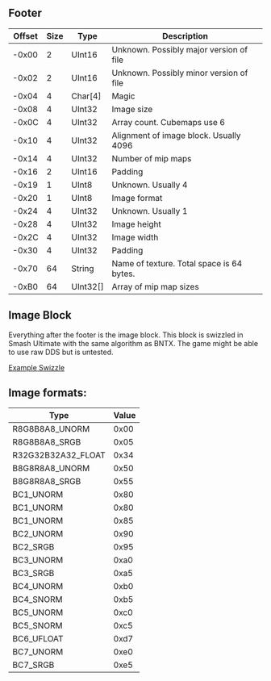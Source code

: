 ## Footer

| Offset | Size | Type | Description |
| --- | --- | --- | --- |
| -0x00 | 2 | UInt16| Unknown. Possibly major version of file |
| -0x02 | 2 | UInt16| Unknown. Possibly minor version of file |
| -0x04 | 4 | Char[4]| Magic |
| -0x08 | 4 | UInt32| Image size |
| -0x0C | 4 | UInt32| Array count. Cubemaps use 6 |
| -0x10 | 4 | UInt32| Alignment of image block. Usually 4096 |
| -0x14 | 4 | UInt32| Number of mip maps |
| -0x16 | 2 | UInt16| Padding |
| -0x19 | 1 | UInt8| Unknown. Usually 4 |
| -0x20 | 1 | UInt8| Image format |
| -0x24 | 4 | UInt32| Unknown. Usually 1 |
| -0x28 | 4 | UInt32| Image height |
| -0x2C | 4 | UInt32| Image width |
| -0x30 | 4 | UInt32| Padding |
| -0x70 | 64 | String| Name of texture. Total space is 64 bytes. |
| -0xB0 | 64 | UInt32[]| Array of mip map sizes |

## Image Block

Everything after the footer is the image block. This block is swizzled in Smash Ultimate with the same algorithm as BNTX.
The game might be able to use raw DDS but is untested. 

[Example Swizzle](https://github.com/KillzXGaming/Switch-Toolbox/blob/master/Switch_FileFormatsMain/FileFormats/Texture/TegraX1Swizzle.cs)

## Image formats:

| Type | Value |
| --- | --- |
| R8G8B8A8_UNORM | 0x00 |
| R8G8B8A8_SRGB | 0x05 |
| R32G32B32A32_FLOAT | 0x34 |
| B8G8R8A8_UNORM | 0x50 |
| B8G8R8A8_SRGB | 0x55 |
| BC1_UNORM | 0x80 |
| BC1_UNORM | 0x80 |
| BC1_UNORM | 0x85 |
| BC2_UNORM | 0x90 |
| BC2_SRGB | 0x95 |
| BC3_UNORM | 0xa0 |
| BC3_SRGB | 0xa5 |
| BC4_UNORM | 0xb0 |
| BC4_SNORM | 0xb5 |
| BC5_UNORM | 0xc0 |
| BC5_SNORM | 0xc5 |
| BC6_UFLOAT | 0xd7 |
| BC7_UNORM | 0xe0 |
| BC7_SRGB | 0xe5 |
